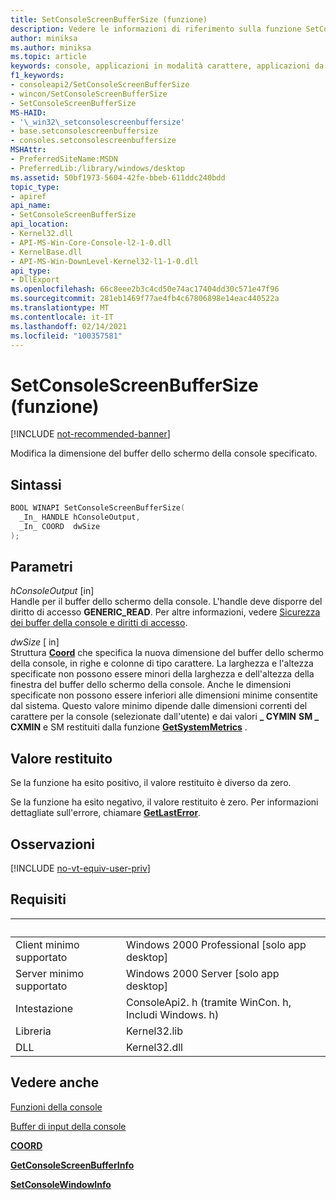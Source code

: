 ```yaml
---
title: SetConsoleScreenBufferSize (funzione)
description: Vedere le informazioni di riferimento sulla funzione SetConsoleScreenBufferSize, che modifica la dimensione del buffer dello schermo della console specificato.
author: miniksa
ms.author: miniksa
ms.topic: article
keywords: console, applicazioni in modalità carattere, applicazioni da riga di comando, applicazioni di terminale, api della console
f1_keywords:
- consoleapi2/SetConsoleScreenBufferSize
- wincon/SetConsoleScreenBufferSize
- SetConsoleScreenBufferSize
MS-HAID:
- '\_win32\_setconsolescreenbuffersize'
- base.setconsolescreenbuffersize
- consoles.setconsolescreenbuffersize
MSHAttr:
- PreferredSiteName:MSDN
- PreferredLib:/library/windows/desktop
ms.assetid: 50bf1973-5604-42fe-bbeb-611ddc240bdd
topic_type:
- apiref
api_name:
- SetConsoleScreenBufferSize
api_location:
- Kernel32.dll
- API-MS-Win-Core-Console-l2-1-0.dll
- KernelBase.dll
- API-MS-Win-DownLevel-Kernel32-l1-1-0.dll
api_type:
- DllExport
ms.openlocfilehash: 66c8eee2b3c4cd50e74ac17404dd30c571e47f96
ms.sourcegitcommit: 281eb1469f77ae4fb4c67806898e14eac440522a
ms.translationtype: MT
ms.contentlocale: it-IT
ms.lasthandoff: 02/14/2021
ms.locfileid: "100357581"
---
```

# <a name="setconsolescreenbuffersize-function"></a>SetConsoleScreenBufferSize (funzione)

[!INCLUDE [not-recommended-banner](./includes/not-recommended-banner.md)]

Modifica la dimensione del buffer dello schermo della console specificato.

## <a name="syntax"></a>Sintassi

```C
BOOL WINAPI SetConsoleScreenBufferSize(
  _In_ HANDLE hConsoleOutput,
  _In_ COORD  dwSize
);
```

## <a name="parameters"></a>Parametri

*hConsoleOutput* \[in\]  
Handle per il buffer dello schermo della console. L'handle deve disporre del diritto di accesso **GENERIC\_READ**. Per altre informazioni, vedere [Sicurezza dei buffer della console e diritti di accesso](console-buffer-security-and-access-rights.md).

*dwSize* \[ in\]  
Struttura [**Coord**](coord-str.md) che specifica la nuova dimensione del buffer dello schermo della console, in righe e colonne di tipo carattere. La larghezza e l'altezza specificate non possono essere minori della larghezza e dell'altezza della finestra del buffer dello schermo della console. Anche le dimensioni specificate non possono essere inferiori alle dimensioni minime consentite dal sistema. Questo valore minimo dipende dalle dimensioni correnti del carattere per la console (selezionate dall'utente) e dai valori **\_ CYMIN** **SM \_ CXMIN** e SM restituiti dalla funzione [**GetSystemMetrics**](/windows/win32/api/winuser/nf-winuser-getsystemmetrics) .

## <a name="return-value"></a>Valore restituito

Se la funzione ha esito positivo, il valore restituito è diverso da zero.

Se la funzione ha esito negativo, il valore restituito è zero. Per informazioni dettagliate sull'errore, chiamare [**GetLastError**](/windows/win32/api/errhandlingapi/nf-errhandlingapi-getlasterror).

## <a name="remarks"></a>Osservazioni

[!INCLUDE [no-vt-equiv-user-priv](./includes/no-vt-equiv-user-priv.md)]

## <a name="requirements"></a>Requisiti

| &nbsp; | &nbsp; |
|-|-|
| Client minimo supportato | Windows 2000 Professional \[solo app desktop\] |
| Server minimo supportato | Windows 2000 Server \[solo app desktop\] |
| Intestazione | ConsoleApi2. h (tramite WinCon. h, Includi Windows. h) |
| Libreria | Kernel32.lib |
| DLL | Kernel32.dll |

## <a name="see-also"></a>Vedere anche

[Funzioni della console](console-functions.md)

[Buffer di input della console](console-input-buffer.md)

[**COORD**](coord-str.md)

[**GetConsoleScreenBufferInfo**](getconsolescreenbufferinfo.md)

[**SetConsoleWindowInfo**](setconsolewindowinfo.md)